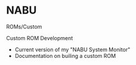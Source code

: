 # NABU
ROMs/Custom

Custom ROM Development
- Current version of my "NABU System Monitor"
- Documentation on builing a custom ROM
